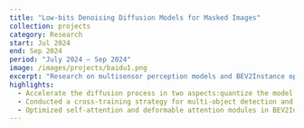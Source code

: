 ```yaml
---
title: "Low-bits Denoising Diffusion Models for Masked Images"
collection: projects
category: Research
start: Jul 2024
end: Sep 2024
period: "July 2024 – Sep 2024"
image: /images/projects/baidu1.png
excerpt: "Research on multisensor perception models and BEV2Instance optimization."
highlights:
  - Accelerate the diffusion process in two aspects:quantize the model parameters(W1A1)and make the model learn general representation of images to reduce the sample steps.
  - Conducted a cross-training strategy for multi-object detection and utilized distillation to compensate accuracy.
  - Optimized self-attention and deformable attention modules in BEV2Instance with precision descent and infra compression.
---
```

